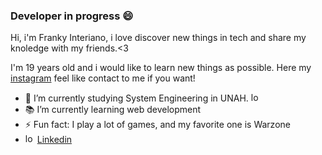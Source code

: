 ### Developer in progress 😄
Hi, i'm Franky Interiano, i love discover new things in tech and share my knoledge with my friends.<3   

I'm 19 years old and i would like to learn new things as possible.
Here my [instagram](https://www.instagram.com/_rick2303/) feel like contact to me if you want!

- 🔭 I’m currently studying System Engineering in UNAH. <img width="15px" alt="logo Unah" src="https://upload.wikimedia.org/wikipedia/commons/thumb/a/a6/Escudo_de_la_UNAH.svg/1200px-Escudo_de_la_UNAH.svg.png">    
- 📚 I’m currently learning web development    
- ⚡ Fun fact: I play a lot of games, and my favorite one is Warzone   
- <img width="15px" src="https://proinfluent.b-cdn.net/wp-content/uploads/2021/11/Icone-LinkedIn-officiel-635x540.png"
alt="logo linkedin"> [Linkedin](https://www.linkedin.com/in/franky-interiano-info/)
